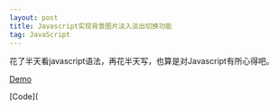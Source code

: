 ```yaml
---
layout: post
title: Javascript实现背景图片淡入淡出切换功能
tag: JavaScript
---
```


花了半天看javascript语法，再花半天写，也算是对Javascript有所心得吧。

[Demo](\open-up\Background-Image-Switch\index.html) 

[Code](
 








